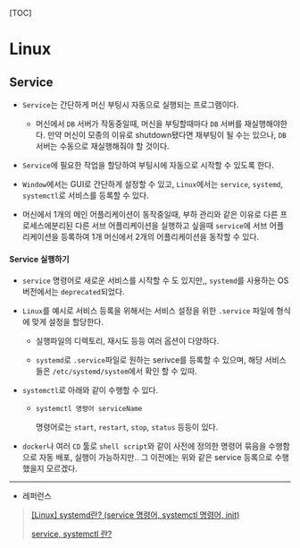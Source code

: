 [TOC]

# Linux

## Service

- `Service`는 간단하게 머신 부팅시 자동으로 실행되는 프로그램이다.
  
  - 머신에서 `DB` 서버가 작동중일때, 머신을 부팅할때마다 `DB` 서버를 재실행해야한다. 만약 머신이 모종의 이유로 shutdown됐다면 재부팅이 될 수는 있으나, `DB`서버는 수동으로 재실행해줘야 할 것이다.

- `Service`에 필요한 작업을 할당하여 부팅시에 자동으로 시작할 수 있도록 한다.

- `Window`에서는 GUI로 간단하게 설정할 수 있고, `Linux`에서는 `service`, `systemd`, `systemctl`로 서비스를 등록할 수 있다.

- 머신에서 1개의 메인 어플리케이션이 동작중일때, 부하 관리와 같은 이유로 다른 프로세스에분리된 다른 서브 어플리케이션을 실행하고 싶을때 `service`에 서브 어플리케이션을 등록하여 1개 머신에서 2개의 어플리케이션을 동작할 수 있다.

#### Service 실행하기

- `service` 명령어로 새로운 서비스를 시작할 수 도 있지만,, `systemd`를 사용하는 OS버전에서는 `deprecated`되었다.

- `Linux`를 예시로 서비스 등록을 위해서는 서비스 설정을 위한 `.service` 파일에 형식에 맞게 설정을 할당한다.
  
  - 실행파일의 디렉토리, 재시도 등등 여러 옵션이 다양하다.
  
  - `systemd`로 `.service`파일로 원하는 serivce를 등록할 수 있으며, 해당 서비스들은 `/etc/systemd/system`에서 확인 할 수 있따.

- `systemctl`로 아래와 같이 수행할 수 있다.
  
  - ```bash
    systemctl 명령어 serviceName
    ```
    
    명령어로는 `start`, `restart`, `stop`, `status` 등등이 있다.

- `docker`나 여러 `CD` 툴로 `shell script`와 같이 사전에 정의한 명령어 묶음을 수행함으로 자동 배포, 실행이 가능하지만.. 그 이전에는 위와 같은 service 등록으로 수행했을지 모르겠다.

---

- 레퍼런스

> [[Linux] systemd란? (service 명령어, systemctl 명령어, init)](https://etloveguitar.tistory.com/57)
> 
> [service, systemctl 란?](https://junb51.tistory.com/9)
